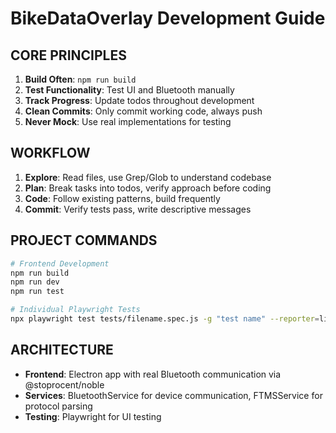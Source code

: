 # BikeDataOverlay Development Guide

## CORE PRINCIPLES

1. **Build Often**: `npm run build`
2. **Test Functionality**: Test UI and Bluetooth manually
3. **Track Progress**: Update todos throughout development
4. **Clean Commits**: Only commit working code, always push
5. **Never Mock**: Use real implementations for testing

## WORKFLOW

1. **Explore**: Read files, use Grep/Glob to understand codebase
2. **Plan**: Break tasks into todos, verify approach before coding
3. **Code**: Follow existing patterns, build frequently
4. **Commit**: Verify tests pass, write descriptive messages

## PROJECT COMMANDS

```bash
# Frontend Development
npm run build
npm run dev
npm run test

# Individual Playwright Tests
npx playwright test tests/filename.spec.js -g "test name" --reporter=line
```

## ARCHITECTURE

- **Frontend**: Electron app with real Bluetooth communication via @stoprocent/noble
- **Services**: BluetoothService for device communication, FTMSService for protocol parsing
- **Testing**: Playwright for UI testing

